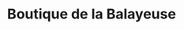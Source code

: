 ---
title: "Boutique de la Balayeuse"
url: /trois-rivieres/boutique-de-la-balayeuse/
shop: appliance
---